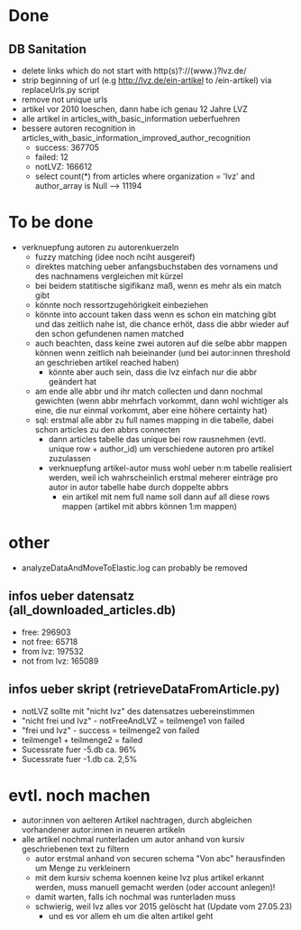 # Done
## DB Sanitation
* delete links which do not start with http(s)?://(www.)?lvz.de/
* strip beginning of url (e.g http://lvz.de/ein-artikel to /ein-artikel) via replaceUrls.py script
* remove not unique urls
* artikel vor 2010 loeschen, dann habe ich genau 12 Jahre LVZ
* alle artikel in articles_with_basic_information ueberfuehren
* bessere autoren recognition in articles_with_basic_information_improved_author_recognition
  * success: 367705
  * failed: 12
  * notLVZ: 166612
  * select count(*) from articles where organization = 'lvz' and author_array is Null --> 11194

# To be done
* verknuepfung autoren zu autorenkuerzeln
  * fuzzy matching (idee noch nciht ausgereif)
  * direktes matching ueber anfangsbuchstaben des vornamens und des nachnamens vergleichen mit kürzel
  * bei beidem statitische sigifikanz maß, wenn es mehr als ein match gibt
  * könnte noch ressortzugehörigkeit einbeziehen
  * könnte into account taken dass wenn es schon ein matching gibt und das zeitlich nahe ist, die chance erhöt, dass die abbr wieder auf den schon gefundenen namen matched
  * auch beachten, dass keine zwei autoren auf die selbe abbr mappen können wenn zeitlich nah beieinander (und bei autor:innen threshold an geschrieben artikel reached haben)
    * könnte aber auch sein, dass die lvz einfach nur die abbr geändert hat
  * am ende alle abbr und ihr match collecten und dann nochmal gewichten (wenn abbr mehrfach vorkommt, dann wohl wichtiger als eine, die nur einmal vorkommt, aber eine höhere certainty hat)
  * sql: erstmal alle abbr zu full names mapping in die tabelle, dabei schon articles zu den abbrs connecten
    * dann articles tabelle das unique bei row rausnehmen (evtl. unique row + author_id) um verschiedene autoren pro artikel zuzulassen
    * verknuepfung artikel-autor muss wohl ueber n:m tabelle realisiert werden, weil ich wahrscheinlich erstmal meherer einträge pro autor in autor tabelle habe durch doppelte abbrs
      * ein artikel mit nem full name soll dann auf all diese rows mappen (artikel mit abbrs können 1:m mappen)

# other
* analyzeDataAndMoveToElastic.log can probably be removed

## infos ueber datensatz (all_downloaded_articles.db)
* free: 296903
* not free: 65718
* from lvz: 197532
* not from lvz: 165089

## infos ueber skript (retrieveDataFromArticle.py)
* notLVZ sollte mit "nicht lvz" des datensatzes uebereinstimmen
* "nicht frei und lvz" - notFreeAndLVZ = teilmenge1 von failed
* "frei und lvz" - success = teilmenge2 von failed
* teilmenge1 + teilmenge2 = failed
* Sucessrate fuer -5.db ca. 96%
* Sucessrate fuer -1.db ca. 2,5%

# evtl. noch machen
* autor:innen von aelteren Artikel nachtragen, durch abgleichen vorhandener autor:innen in neueren artikeln
* alle artikel nochmal runterladen um autor anhand von kursiv geschriebenen text zu filtern
    * autor erstmal anhand von securen schema "Von abc" herausfinden um Menge zu verkleinern
    * mit dem kursiv schema koennen keine lvz plus artikel erkannt werden, muss manuell gemacht werden (oder account anlegen)!
    * damit warten, falls ich nochmal was runterladen muss
    * schwierig, weil lvz alles vor 2015 gelöscht hat (Update vom 27.05.23)
         * und es vor allem eh um die alten artikel geht